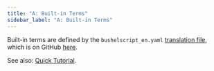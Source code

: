 ```yaml
---
title: "A: Built-in Terms"
sidebar_label: "A: Built-in Terms"
---
```


Built-in terms are defined by the `bushelscript_en.yaml` [translation file](../internal/translations), which is on GitHub [here](https://github.com/BushelScript/BushelScript/blob/master/bushelscript_en/Translations/bushelscript_en.yaml).

See also: [Quick Tutorial](../tutorial/built-in-terms).

